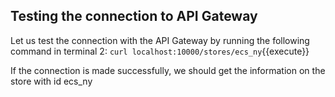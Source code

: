 ## Testing the connection to API Gateway

Let us test the connection with the API Gateway by running the following command in terminal 2:
`curl localhost:10000/stores/ecs_ny`{{execute}}

If the connection is made successfully, we should get the information on the store with id ecs_ny